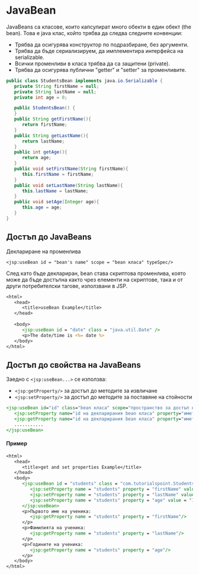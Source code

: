 # JavaBean

JavaBeans са класове, които капсулират много обекти в един обект (the bean). Това е java клас, който трябва да следва следните конвенции:
- Трябва да осигурява конструктор по подразбиране, без аргументи.
- Трябва да бъде сериализируем, да имплементира интерфейса на serializable.
- Всички променливи в класа трябва да са защитени (private).
- Трябва да осигурява публични "getter" и "setter" за променливите.

```java
public class StudentsBean implements java.io.Serializable {
   private String firstName = null;
   private String lastName = null;
   private int age = 0;

   public StudentsBean() {
   }
   public String getFirstName(){
      return firstName;
   }
   public String getLastName(){
      return lastName;
   }
   public int getAge(){
      return age;
   }
   public void setFirstName(String firstName){
      this.firstName = firstName;
   }
   public void setLastName(String lastName){
      this.lastName = lastName;
   }
   public void setAge(Integer age){
      this.age = age;
   }
}
```
## Достъп до JavaBeans

Деклариране на променлива

```<jsp:useBean id = "bean's name" scope = "bean класа" typeSpec/>```

След като бъде деклариран, bean става скриптова променлива, която може да бъде достъпна както чрез елементи на скриптове, така и от други потребителски тагове, използвани в JSP.

```jsp
<html>
   <head>
      <title>useBean Example</title>
   </head>
   
   <body>
      <jsp:useBean id = "date" class = "java.util.Date" /> 
      <p>The date/time is <%= date %>
   </body>
</html>
```

## Достъп до свойства на JavaBeans

Заедно с ```<jsp:useBean...>``` се използва:
-  ```<jsp:getProperty/>``` за достъп до методите за извличане
-  ```<jsp:setProperty/>``` за достъп до методите за поставяне на стойности

```jsp
<jsp:useBean id="id" class="bean класа" scope="пространство за достъп на bean класа">
   <jsp:setProperty name="id на декларирания bean класа" property="името на променливата" value="value"/>
   <jsp:getProperty name="id на декларирания bean класа" property="името на променливата"/>
   ...........
</jsp:useBean>
```

#### Пример

```jsp
<html>
   <head>
      <title>get and set properties Example</title>
   </head>
   <body>
      <jsp:useBean id = "students" class = "com.tutorialspoint.StudentsBean"> 
         <jsp:setProperty name = "students" property = "firstName" value = "Koko"/>
         <jsp:setProperty name = "students" property = "lastName" value = "Kiki"/>
         <jsp:setProperty name = "students" property = "age" value = "10"/>
      </jsp:useBean>
      <p>Първото име на ученика: 
         <jsp:getProperty name = "students" property = "firstName"/>
      </p>
      <p>Фамилията на ученика: 
         <jsp:getProperty name = "students" property = "lastName"/>
      </p>
      <p>Годините на ученика: 
         <jsp:getProperty name = "students" property = "age"/>
      </p>
   </body>
</html>
```

